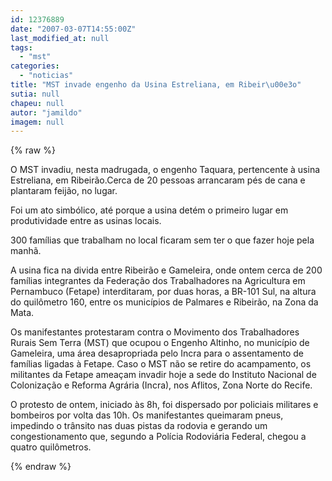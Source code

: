 ```yaml
---
id: 12376889
date: "2007-03-07T14:55:00Z"
last_modified_at: null
tags:
  - "mst"
categories:
  - "noticias"
title: "MST invade engenho da Usina Estreliana, em Ribeir\u00e3o"
sutia: null
chapeu: null
autor: "jamildo"
imagem: null
---
```

{% raw %}
<p>O MST invadiu, nesta madrugada, o engenho Taquara, pertencente &agrave; usina Estreliana, em Ribeir&atilde;o.Cerca de 20 pessoas arrancaram p&eacute;s de cana e plantaram feij&atilde;o, no lugar.</p>
<p>Foi um ato simb&oacute;lico, at&eacute; porque a usina det&eacute;m o primeiro lugar em produtividade entre as usinas locais.</p>
<p>300 fam&iacute;lias que trabalham no local ficaram sem ter o que fazer hoje pela manh&atilde;.</p>
<p>A usina fica na divida entre Ribeir&atilde;o e Gameleira, onde ontem cerca de 200 fam&iacute;lias integrantes da Federa&ccedil;&atilde;o dos Trabalhadores na Agricultura em Pernambuco (Fetape) interditaram, por duas horas, a BR-101 Sul, na altura do quil&ocirc;metro 160, entre os munic&iacute;pios de Palmares e Ribeir&atilde;o, na Zona da Mata.</p>
<p>Os manifestantes protestaram contra o Movimento dos Trabalhadores Rurais Sem Terra (MST) que ocupou o Engenho Altinho, no munic&iacute;pio de Gameleira, uma &aacute;rea desapropriada pelo Incra para o assentamento de fam&iacute;lias ligadas &agrave; Fetape. Caso o MST n&atilde;o se retire do acampamento, os militantes da Fetape amea&ccedil;am invadir hoje a sede do Instituto Nacional de Coloniza&ccedil;&atilde;o e Reforma Agr&aacute;ria (Incra), nos Aflitos, Zona Norte do Recife.</p>
<p>O protesto de ontem, iniciado &agrave;s 8h, foi dispersado por policiais militares e bombeiros por volta das 10h. Os manifestantes queimaram pneus, impedindo o tr&acirc;nsito nas duas pistas da rodovia e gerando um congestionamento que, segundo a Pol&iacute;cia Rodovi&aacute;ria Federal, chegou a quatro quil&ocirc;metros.</p>
{% endraw %}